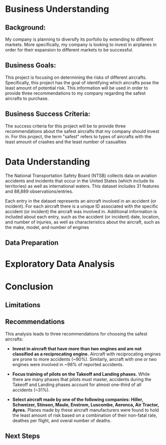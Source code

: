 # Business Understanding
## Background:
My company is planning to diversify its porfolio by extending to different 
markets. More specifically, my company is looking to invest in airplanes 
in order for their expansion to different markets to be successful.

## Business Goals:
This project is focusing on determining the risks of different aircrafts. 
Specifically, this project has the goal of identifying which aircrafts 
pose the least amount of potential risk. This information will be used in 
order to provide three recommendations to my company regarding the safest 
aircrafts to purchase.

## Business Success Criteria:
The success criteria for this project will be to provide three 
recommendations about the safest aircrafts that my company should invest 
in. For this project, the term "safest" refers to types of aircrafts with 
the least amount of crashes and the least number of casualties

# Data Understanding
The National Transportation Safety Board (NTSB) collects data on aviation 
accidents and incidents that occur in the United States (which include its 
territories) as well as international waters. This dataset includes 31 features and 88,889 observations/entries.

Each entry in the dataset represents an aircraft involved in an accident 
(or incident). For each aircraft there is a unique ID associated with the 
specific accident (or incident) the aircraft was involved in. Additional 
information is included about each entry, such as the accident (or 
incident) date, location, and number of injuries, as well as 
characteristics about the aircraft, such as the make, model, and number of 
engines

## Data Preparation

# Exploratory Data Analysis

# Conclusion

## Limitations 

## Recommendations
This analysis leads to three recommendations for choosing the safest aircrafts:

* **Invest in aircraft that have more than two engines and are not classified as a reciprocating engine.** Aircraft with reciprocating engines are prone to more accidents (~90%). Similarly, aircraft with one or two engines were involved in ~98% of reported accidents.

* **Focus training of pilots on the Takeoff and Landing phases.** While there are many phases that pilots must master, accidents during the Takeoff and Landing phases account for almost one-third of all accidents (~31%).

* **Select aircraft made by one of the following companies: Hiller, Schweizer, Stinson, Maule, Enstrom, Luscombe, Aeronca, Air Tractor, Ayres.** Planes made by these aircraft manufacturers were found to hold the least amount of risk based on a combination of their non-fatal rate, deathes per flight, and overal number of deaths.
  
## Next Steps 
